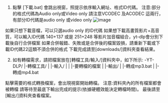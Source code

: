 





1. 點擊 [下載.bat] 會跳出視窗，照提示依序輸入網址、格式ID代碼。
注意:部分的格式代碼為Audio only或Video only
請注意VCODEC 及ACODEC 這兩行，有部分ID代碼是audio only 或video only
![image](https://github.com/yoruneko-digitalmedia/yt-dlp-dw-script/assets/131511538/73c7373d-43ce-4363-8c3d-ce6451a21769)

如果只想下載音檔，可以只選audio only 的ID代碼
如果想下載高畫質影片+高音質，可以輸入ID代碼 140+137 或是 251+248 等影片加音檔組合，yt-dlp會分別下載後自行合併檔案 
如果合併報錯、失敗或是合併後的檔案毀損，請重新下載或下載ID代碼22這類不須合併的格式
下載完成請至[downloads/]資料夾查看結果。

2. 如有轉檔需求，請把檔案放在[轉檔工具/輸入/]資料夾中，如下所示:
-YT-DLP/
 |-轉檔工具/
 | |-輸入/
 | | |-要轉檔的檔案
 | |-輸出/
 | |-轉成mp3.bat
 | |-轉成mp4.bat

點擊需要的格式轉換檔案，會出現視窗開始轉檔。
注意:資料夾內的所有檔案都會被轉檔
請等待至最底下輸出完成的提示(依據硬體效能決定轉檔時間)。
最後請至[輸出/]資料夾查看檔案。
